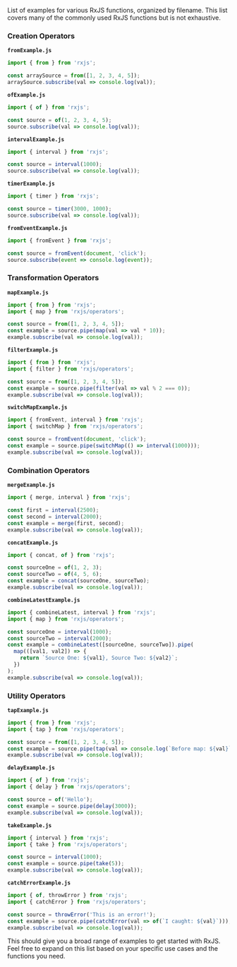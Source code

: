 List of examples for various RxJS functions, organized by filename. This list covers many of the commonly used RxJS functions but is not exhaustive.

### Creation Operators
**`fromExample.js`**
```javascript
import { from } from 'rxjs';

const arraySource = from([1, 2, 3, 4, 5]);
arraySource.subscribe(val => console.log(val));
```

**`ofExample.js`**
```javascript
import { of } from 'rxjs';

const source = of(1, 2, 3, 4, 5);
source.subscribe(val => console.log(val));
```

**`intervalExample.js`**
```javascript
import { interval } from 'rxjs';

const source = interval(1000);
source.subscribe(val => console.log(val));
```

**`timerExample.js`**
```javascript
import { timer } from 'rxjs';

const source = timer(3000, 1000);
source.subscribe(val => console.log(val));
```

**`fromEventExample.js`**
```javascript
import { fromEvent } from 'rxjs';

const source = fromEvent(document, 'click');
source.subscribe(event => console.log(event));
```

### Transformation Operators
**`mapExample.js`**
```javascript
import { from } from 'rxjs';
import { map } from 'rxjs/operators';

const source = from([1, 2, 3, 4, 5]);
const example = source.pipe(map(val => val * 10));
example.subscribe(val => console.log(val));
```

**`filterExample.js`**
```javascript
import { from } from 'rxjs';
import { filter } from 'rxjs/operators';

const source = from([1, 2, 3, 4, 5]);
const example = source.pipe(filter(val => val % 2 === 0));
example.subscribe(val => console.log(val));
```

**`switchMapExample.js`**
```javascript
import { fromEvent, interval } from 'rxjs';
import { switchMap } from 'rxjs/operators';

const source = fromEvent(document, 'click');
const example = source.pipe(switchMap(() => interval(1000)));
example.subscribe(val => console.log(val));
```

### Combination Operators
**`mergeExample.js`**
```javascript
import { merge, interval } from 'rxjs';

const first = interval(2500);
const second = interval(2000);
const example = merge(first, second);
example.subscribe(val => console.log(val));
```

**`concatExample.js`**
```javascript
import { concat, of } from 'rxjs';

const sourceOne = of(1, 2, 3);
const sourceTwo = of(4, 5, 6);
const example = concat(sourceOne, sourceTwo);
example.subscribe(val => console.log(val));
```

**`combineLatestExample.js`**
```javascript
import { combineLatest, interval } from 'rxjs';
import { map } from 'rxjs/operators';

const sourceOne = interval(1000);
const sourceTwo = interval(2000);
const example = combineLatest([sourceOne, sourceTwo]).pipe(
  map(([val1, val2]) => {
    return `Source One: ${val1}, Source Two: ${val2}`;
  })
);
example.subscribe(val => console.log(val));
```

### Utility Operators
**`tapExample.js`**
```javascript
import { from } from 'rxjs';
import { tap } from 'rxjs/operators';

const source = from([1, 2, 3, 4, 5]);
const example = source.pipe(tap(val => console.log(`Before map: ${val}`)));
example.subscribe(val => console.log(val));
```

**`delayExample.js`**
```javascript
import { of } from 'rxjs';
import { delay } from 'rxjs/operators';

const source = of('Hello');
const example = source.pipe(delay(3000));
example.subscribe(val => console.log(val));
```

**`takeExample.js`**
```javascript
import { interval } from 'rxjs';
import { take } from 'rxjs/operators';

const source = interval(1000);
const example = source.pipe(take(5));
example.subscribe(val => console.log(val));
```

**`catchErrorExample.js`**
```javascript
import { of, throwError } from 'rxjs';
import { catchError } from 'rxjs/operators';

const source = throwError('This is an error!');
const example = source.pipe(catchError(val => of(`I caught: ${val}`)));
example.subscribe(val => console.log(val));
```

This should give you a broad range of examples to get started with RxJS. Feel free to expand on this list based on your specific use cases and the functions you need.